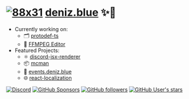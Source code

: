 # [![88x31](https://deniz.blue/assets/88x31v0.png)](https://deniz.blue) [deniz.blue](https://deniz.blue) ✨🌸

- Currently working on:
  - 🗂️ [protodef-ts](https://github.com/deniz-blue/protodef-ts)
  - 🎦 [FFMPEG Editor](https://github.com/deniz-blue/ffmpeg-editor)
- Featured Projects:
  - ⚛️ [discord-jsx-renderer](https://github.com/deniz-blue/discordjsx)
  - 📦 [mcman](https://github.com/ParadigmMC/mcman)
  - 📅 [events.deniz.blue](https://events.deniz.blue)
  - 🌐 [react-localization](https://github.com/deniz-blue/react-localization)

<!--
  - 📅 [events.deniz.blue](https://events.deniz.blue)
  - ✨ [deniz.blue](https://deniz.blue)
-->



<!--
<a href="https://github.com/anuraghazra/github-readme-stats">
  <img height=150 align="center" src="https://github-readme-stats.vercel.app/api?username=deniz-blue&show_icons=true&theme=tokyonight&hide_border=true" />
</a>
<a href="https://github.com/anuraghazra/convoychat">
  <img height=150 align="center" src="https://github-readme-stats.vercel.app/api/top-langs?username=deniz-blue&layout=compact&langs_count=8&card_width=320&show_icons=true&theme=tokyonight&hide_border=true" />
</a>
-->

[![Discord](https://img.shields.io/discord/1197520507617153064?logo=discord)](https://deniz.blue/discord-invite?id=1197520507617153064)
[![GitHub Sponsors](https://img.shields.io/github/sponsors/deniz-blue?style=flat&logo=github)](https://github.com/sponsors/deniz-blue/)
[![GitHub followers](https://img.shields.io/github/followers/deniz-blue?style=flat&logo=github
)](https://github.com/deniz-blue)
[![GitHub User's stars](https://img.shields.io/github/stars/deniz-blue?style=flat&logo=github)](https://github.com/deniz-blue)

